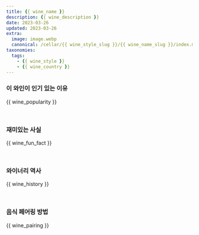 ```yaml
---
title: {{ wine_name }}
description: {{ wine_description }}
date: 2023-03-26
updated: 2023-03-26
extra:
  image: image.webp
  canonical: /cellar/{{ wine_style_slug }}/{{ wine_name_slug }}/index.md
taxonomies:
  tags: 
    - {{ wine_style }}
    - {{ wine_country }}
---
```


### 이 와인이 인기 있는 이유

{{ wine_popularity }}

&nbsp;  

### 재미있는 사실

{{ wine_fun_fact }}

&nbsp;  

### 와이너리 역사

{{ wine_history }}

&nbsp;  

### 음식 페어링 방법

{{ wine_pairing }}

&nbsp;  
